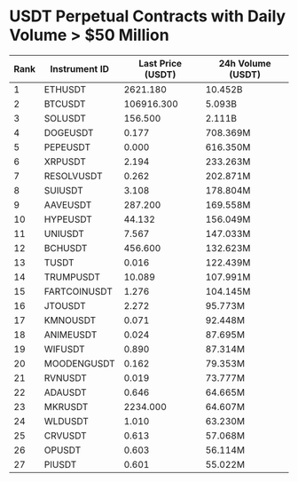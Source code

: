 # USDT Perpetual Contracts with Daily Volume > $50 Million

| Rank | Instrument ID | Last Price (USDT) | 24h Volume (USDT) |
|------|---------------|-------------------|-------------------|
| 1 | ETHUSDT | 2621.180 | 10.452B |
| 2 | BTCUSDT | 106916.300 | 5.093B |
| 3 | SOLUSDT | 156.500 | 2.111B |
| 4 | DOGEUSDT | 0.177 | 708.369M |
| 5 | PEPEUSDT | 0.000 | 616.350M |
| 6 | XRPUSDT | 2.194 | 233.263M |
| 7 | RESOLVUSDT | 0.262 | 202.871M |
| 8 | SUIUSDT | 3.108 | 178.804M |
| 9 | AAVEUSDT | 287.200 | 169.558M |
| 10 | HYPEUSDT | 44.132 | 156.049M |
| 11 | UNIUSDT | 7.567 | 147.033M |
| 12 | BCHUSDT | 456.600 | 132.623M |
| 13 | TUSDT | 0.016 | 122.439M |
| 14 | TRUMPUSDT | 10.089 | 107.991M |
| 15 | FARTCOINUSDT | 1.276 | 104.145M |
| 16 | JTOUSDT | 2.272 | 95.773M |
| 17 | KMNOUSDT | 0.071 | 92.448M |
| 18 | ANIMEUSDT | 0.024 | 87.695M |
| 19 | WIFUSDT | 0.890 | 87.314M |
| 20 | MOODENGUSDT | 0.162 | 79.353M |
| 21 | RVNUSDT | 0.019 | 73.777M |
| 22 | ADAUSDT | 0.646 | 64.665M |
| 23 | MKRUSDT | 2234.000 | 64.607M |
| 24 | WLDUSDT | 1.010 | 63.230M |
| 25 | CRVUSDT | 0.613 | 57.068M |
| 26 | OPUSDT | 0.603 | 56.114M |
| 27 | PIUSDT | 0.601 | 55.022M |
